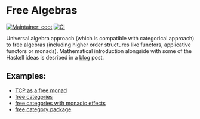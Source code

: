 # Free Algebras
[![Maintainer: coot](https://img.shields.io/badge/maintainer-coot-lightgrey.svg)](http://github.com/coot)
[![CI](https://github.com/coot/free-algebras/actions/workflows/ci.yml/badge.svg)](https://github.com/coot/free-algebras/actions/workflows/ci.yml)

Universal algebra approach (which is compatible with categorical approach) to
free algebras (including higher order structures like functors, applicative
functors or monads).  Mathematical introduction alongside with some of the
Haskell ideas is desribed in a [blog](https://coot.me/posts/free-monads.html)
post.

Examples:
---------

* [TCP as a free monad](https://github.com/coot/free-algebras/blob/master/examples/src/Network/TCP.hs)
* [free categories](https://coot.me/posts/kleisli-categories-and-free-monads.html)
* [free categories with monadic effects](https://coot.me/posts/categories-with-monadic-effects.html)
* [free category package](https://hackage.haskell.org/package/free-category)
